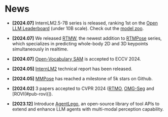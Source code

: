 # News

- <span class="style_highlight">**[2024.07]**</span>
InternLM2.5-7B series is released, ranking 1st on the [Open LLM Leaderboard](https://huggingface.co/spaces/open-llm-leaderboard/open_llm_leaderboard) (under 10B scale). Check out the [model zoo](https://github.com/InternLM/InternLM?tab=readme-ov-file#model-zoo).

- <span class="style_highlight">**[2024.07]**</span>
We released [RTMW](#pub-rtmw), the newest addition to [RTMPose](https://github.com/open-mmlab/mmpose/tree/main/projects/rtmpose) series, which specializes in predicting whole-body 2D and 3D keypoints simultaneously in realtime.

- <span class="style_highlight">**[2024.07]**</span>
[Open-Vocabulary SAM](#pub-ovsam) is accepted to ECCV 2024.

- <span class="style_highlight">**[2024.05]**</span>
[InternLM2](#pub-internlm2) technical report has been released.

- <span class="style_highlight">**[2024.05]**</span>
[MMPose](https://github.com/open-mmlab/mmpose) has reached a milestone of 5k stars on Github.

- <span class="style_highlight">**[2024.02]**</span>
3 papers accepted to CVPR 2024 ([RTMO](#pub-rtmo), [OMG-Seg](#pub-omgseg) and [ROVI(#pub-rovi)]).

- <span class="style_highlight">**[2023.12]**</span>
Introduce [AgentLego](https://github.com/internlm/agentlego), an open-source library of tool APIs to extend and enhance LLM agents with multi-modal perception capability.

